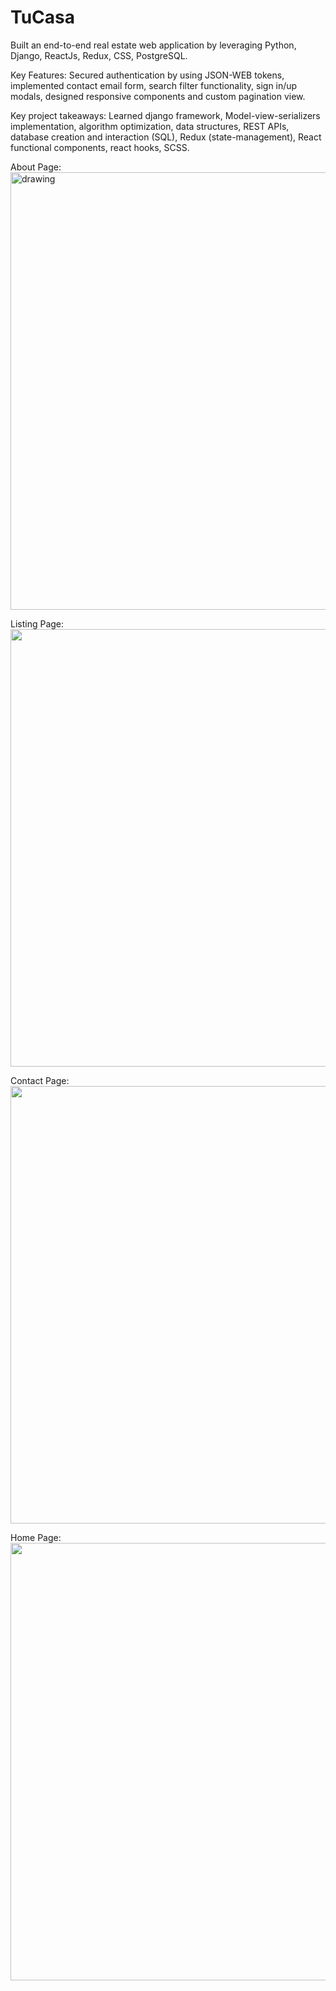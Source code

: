 # TuCasa
Built an end-to-end real estate web application by leveraging Python, Django, ReactJs, Redux, CSS, PostgreSQL. 

Key Features: Secured authentication by using JSON-WEB tokens, implemented contact email form, search filter functionality, sign in/up modals, designed responsive components and custom pagination view.

Key project takeaways: Learned django framework, Model-view-serializers implementation, algorithm optimization, data structures, REST APIs, database creation and interaction (SQL), Redux (state-management), React functional components, react hooks, SCSS.

About Page: 
<img src="https://user-images.githubusercontent.com/87501612/186004843-147eebb4-9d4f-496d-a74c-92086adec074.png" alt="drawing" width="700"/> 

Listing Page: 
<img src="https://user-images.githubusercontent.com/87501612/186006745-4e95c952-8874-4443-9143-724c20b14aea.png" width="700"/>

Contact Page:
<img src="https://user-images.githubusercontent.com/87501612/186027865-58d6dd42-43cc-4e4f-8d99-c90ad39d27ca.png" width="700"/>

Home Page: 
<img src="https://user-images.githubusercontent.com/87501612/186028096-0e32f5e6-f8ef-4d09-9d69-f34154ac8547.png" width="700"/>




